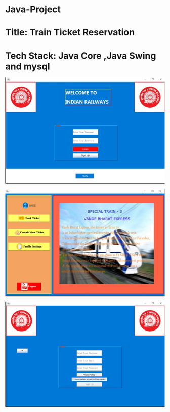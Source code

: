 # Java-Project
# Title: Train Ticket Reservation
# Tech Stack: Java Core ,Java Swing and mysql
![](/ss1.jpg)

![](/ss2.jpg)

![](/ss3.jpg)
